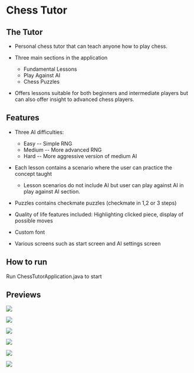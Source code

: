 # Chess Tutor

The Tutor
----------

 - Personal chess tutor that can teach anyone how to play chess.
 - Three main sections in the application
 
    - Fundamental Lessons
    - Play Against AI
    - Chess Puzzles
    
  - Offers lessons suitable for both beginners and intermediate players but can also offer insight to advanced chess players.


Features
---------

 - Three AI difficulties:

    - Easy -- Simple RNG
    - Medium -- More advanced RNG
    - Hard -- More aggressive version of medium AI
   
 - Each lesson contains a scenario where the user can practice the concept taught
     - Lesson scenarios do not include AI but user can play against AI in play against AI section.
  
 - Puzzles contains checkmate puzzles (checkmate in 1,2 or 3 steps)
 - Quality of life features included: Highlighting clicked piece, display of possible moves
 - Custom font
 - Various screens such as start screen and AI settings screen


How to run
-----------
Run ChessTutorApplication.java to start
 
Previews
--------

![](preview/Preview1.jpg)

![](preview/Preview2.jpg)

![](preview/Preview3.jpg)

![](preview/Preview4.jpg)

![](preview/Preview5.jpg)

![](preview/Preview6.jpg)
